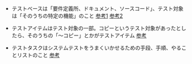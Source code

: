 - テストベースは「要件定義所、ドキュメント、ソースコード」、テスト対象は「そのうちの特定の機能」のこと
[参考1](https://www.genz.jp/column/jstqb_10/#:~:text=%E3%83%86%E3%82%B9%E3%83%88%E3%83%99%E3%83%BC%E3%82%B9:,%E6%83%85%E5%A0%B1%E3%82%92%E6%8F%90%E4%BE%9B%E3%81%97%E3%81%BE%E3%81%99%E3%80%82)
[参考2](https://www.qbook.jp/column/1721.html)

- テストアイテムはテスト対象の一部。コピーというテスト対象があったとしたら、そのうちの「〜コピー」とかがテストアイテム
[参考](https://note.com/kuroyanagitest/n/ndce326d74838)

- テストタスクはシステムテストをうまくいかせるための手段、手順、やることリストのこと
[参考](https://eg-testing.co.jp/blog/test/post-blog-11/#:~:text=%E3%83%86%E3%82%B9%E3%83%88%E3%82%BF%E3%82%B9%E3%82%AF%E3%81%A8%E3%81%AF%E3%80%81%E3%82%B7%E3%82%B9%E3%83%86%E3%83%A0,%E9%80%B2%E8%A1%8C%E3%81%8C%E5%8F%AF%E8%83%BD%E3%81%A8%E3%81%AA%E3%82%8A%E3%81%BE%E3%81%99%E3%80%82)
